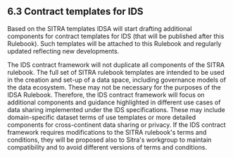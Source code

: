 ## 6.3 Contract templates for IDS

Based on the SITRA templates IDSA will start drafting additional
components for contract templates for IDS (that will be published after
this Rulebook). Such templates will be attached to this Rulebook and
regularly updated reflecting new developments.

The IDS contract framework will not duplicate all components of the
SITRA rulebook. The full set of SITRA rulebook templates are intended to
be used in the creation and set-up of a data space, including governance
models of the data ecosystem. These may not be necessary for the
purposes of the IDSA Rulebook. Therefore, the IDS contract framework
will focus on additional components and guidance highlighted in
different use cases of data sharing implemented under the IDS
specifications. These may include domain-specific dataset terms of use
templates or more detailed components for cross-continent data sharing
or privacy. If the IDS contract framework requires modifications to the
SITRA rulebook's terms and conditions, they will be proposed also to
Sitra's workgroup to maintain compatibility and to avoid different
versions of terms and conditions.
